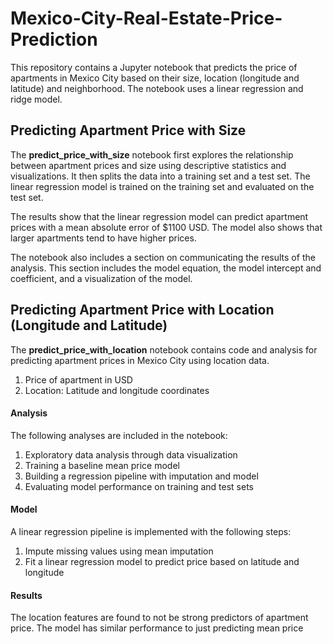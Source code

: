 # Mexico-City-Real-Estate-Price-Prediction
This repository contains a Jupyter notebook that predicts the price of apartments in Mexico City based on their size, location (longitude and latitude) and neighborhood. The notebook uses a linear regression and ridge model. 

## Predicting Apartment Price with Size
The **predict_price_with_size** notebook first explores the relationship between apartment prices and size using descriptive statistics and visualizations. It then splits the data into a training set and a test set. The linear regression model is trained on the training set and evaluated on the test set.

The results show that the linear regression model can predict apartment prices with a mean absolute error of $1100 USD. The model also shows that larger apartments tend to have higher prices.

The notebook also includes a section on communicating the results of the analysis. This section includes the model equation, the model intercept and coefficient, and a visualization of the model.

## Predicting Apartment Price with Location (Longitude and Latitude)
The **predict_price_with_location** notebook contains code and analysis for predicting apartment prices in Mexico City using location data.

1. Price of apartment in USD
2. Location: Latitude and longitude coordinates
#### **Analysis**
The following analyses are included in the notebook:
1. Exploratory data analysis through data visualization
2. Training a baseline mean price model
3. Building a regression pipeline with imputation and model
4. Evaluating model performance on training and test sets
#### **Model**
A linear regression pipeline is implemented with the following steps:
1. Impute missing values using mean imputation
2. Fit a linear regression model to predict price based on latitude and longitude
#### **Results**
The location features are found to not be strong predictors of apartment price.
The model has similar performance to just predicting mean price

